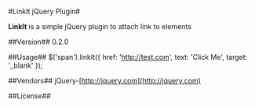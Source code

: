 #LinkIt jQuery Plugin#

**LinkIt** is a simple jQuery plugin to attach link to elements

##Version##
0.2.0

##Usage##
    $('span').linkIt({
        href: 'http://test.com',
        text: 'Click Me',
        target: '_blank'
    });

##Vendors##
jQuery-[http://jquery.com](http://jquery.com)

##License##